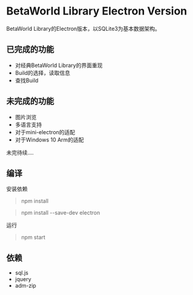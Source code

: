 # BetaWorld Library Electron Version
BetaWorld Library的Electron版本，以SQLite3为基本数据架构。
## 已完成的功能
* 对经典BetaWorld Library的界面重现
* Build的选择，读取信息
* 查找Build
## 未完成的功能
* 图片浏览
* 多语言支持
* 对于mini-electron的适配
* 对于Windows 10 Arm的适配

未完待续....
## 编译
安装依赖
> npm install

> npm install --save-dev electron 

运行
> npm start
## 依赖
* sql.js
* jquery
* adm-zip